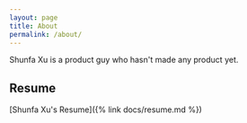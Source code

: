 ```yaml
---
layout: page
title: About
permalink: /about/
---
```


Shunfa Xu is a product guy who hasn't made any product yet.

## Resume

[Shunfa Xu's Resume]({% link docs/resume.md %})
